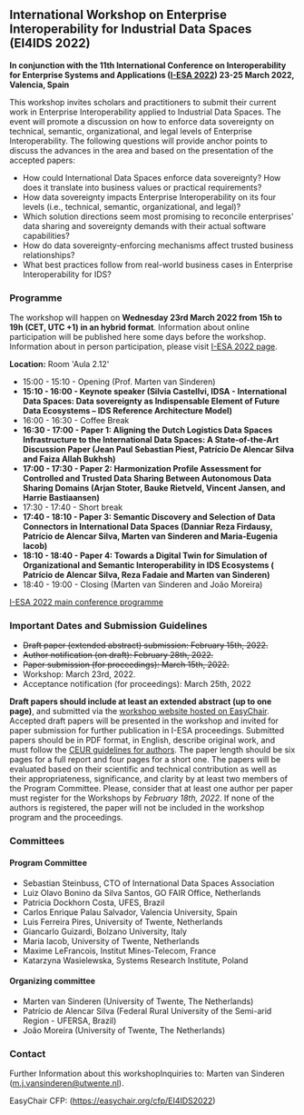 ## International Workshop on Enterprise Interoperability for Industrial Data Spaces (EI4IDS 2022)
**In conjunction with the 11th International Conference on Interoperability for Enterprise Systems and Applications ([I-ESA 2022](http://i-esa2022.webs.upv.es/index.htm)) 23-25 March 2022, Valencia, Spain**

This workshop invites scholars and practitioners to submit their current work in Enterprise Interoperability applied to Industrial Data Spaces. The event will promote a discussion on how to enforce data sovereignty on technical, semantic, organizational, and legal levels of Enterprise Interoperability. The following questions will provide anchor points to discuss the advances in the area and based on the presentation of the accepted papers:
-	How could International Data Spaces enforce data sovereignty? How does it translate into business values or practical requirements?
-	How data sovereignty impacts Enterprise Interoperability on its four levels (i.e., technical, semantic, organizational, and legal)?
-	Which solution directions seem most promising to reconcile enterprises' data sharing and sovereignty demands with their actual software capabilities?  
-	How do data sovereignty-enforcing mechanisms affect trusted business relationships?
-	What best practices follow from real-world business cases in Enterprise Interoperability for IDS? 


### Programme

The workshop will happen on **Wednesday 23rd March 2022 from 15h to 19h (CET, UTC +1) in an hybrid format**. Information about online participation will be published here some days before the workshop. Information about in person participation, please visit [I-ESA 2022 page](http://i-esa2022.webs.upv.es/index.htm).

**Location:** Room 'Aula 2.12'

- 15:00 - 15:10 - Opening (Prof. Marten van Sinderen)
- **15:10 - 16:00 - Keynote speaker (Silvia Castellvi, IDSA - International Data Spaces: Data sovereignty as Indispensable Element of Future Data Ecosystems – IDS Reference Architecture Model)**
- 16:00 - 16:30 - Coffee Break
- **16:30 - 17:00 - Paper 1: Aligning the Dutch Logistics Data Spaces Infrastructure to the International Data Spaces: A State-of-the-Art Discussion Paper (Jean Paul Sebastian Piest, Patrício De Alencar Silva and Faiza Allah Bukhsh)**
- **17:00 - 17:30 - Paper 2: Harmonization Profile Assessment for Controlled and Trusted Data Sharing Between Autonomous Data Sharing Domains (Arjan Stoter, Bauke Rietveld, Vincent Jansen, and Harrie Bastiaansen)**
- 17:30 - 17:40 - Short break
- **17:40 - 18:10 - Paper 3: Semantic Discovery and Selection of Data Connectors in International Data Spaces (Danniar Reza Firdausy, Patrício de Alencar Silva, Marten van Sinderen and Maria-Eugenia Iacob)**
- **18:10 - 18:40 - Paper 4: Towards a Digital Twin for Simulation of Organizational and Semantic Interoperability in IDS Ecosystems ( Patrício de Alencar Silva, Reza Fadaie and Marten van Sinderen)**
- 18:40 - 19:00 - Closing (Marten van Sinderen and João Moreira)


[I-ESA 2022 main conference programme](http://i-esa2022.webs.upv.es/programmes.htm)



### Important Dates and Submission Guidelines
- ~~Draft paper (extended abstract) submission: February 15th, 2022.~~
- ~~Author notification (on draft): February 28th, 2022.~~
- ~~Paper submission (for proceedings): March 15th, 2022.~~
- Workshop: March 23rd, 2022.
- Acceptance notification (for proceedings): March 25th, 2022


**Draft papers should include at least an extended abstract (up to one page)**, and submitted via the [workshop website hosted on EasyChair](https://easychair.org/conferences/?conf=ei4ids2022). Accepted draft papers will be presented in the workshop and invited for paper submission for further publication in I-ESA proceedings. Submitted papers should be in PDF format, in English, describe original work, and must follow the [CEUR guidelines for authors](http://ceur-ws.org/HOWTOSUBMIT.html). The paper length should be six pages for a full report and four pages for a short one. The papers will be evaluated based on their scientific and technical contribution as well as their appropriateness, significance, and clarity by at least two members of the Program Committee. Please, consider that at least one author per paper must register for the Workshops by *February 18th, 2022*. If none of the authors is registered, the paper will not be included in the workshop program and the proceedings. 

### Committees

#### Program Committee
- Sebastian Steinbuss, CTO of International Data Spaces Association
- Luiz Olavo Bonino da Silva Santos, GO FAIR Office, Netherlands
- Patricia Dockhorn Costa, UFES, Brazil
- Carlos Enrique Palau Salvador, Valencia University, Spain
- Luis Ferreira Pires, University of Twente, Netherlands
- Giancarlo Guizardi, Bolzano University, Italy
- Maria Iacob, University of Twente, Netherlands
- Maxime LeFrancois, Institut Mines-Telecom, France
- Katarzyna Wasielewska, Systems Research Institute, Poland


#### Organizing committee
- Marten van Sinderen (University of Twente, The Netherlands)
- Patrício de Alencar Silva (Federal Rural University of the Semi-arid Region - UFERSA, Brazil)
- João Moreira (University of Twente, The Netherlands)

### Contact
Further Information about this workshopInquiries to: Marten van Sinderen (m.j.vansinderen@utwente.nl).

EasyChair CFP: (https://easychair.org/cfp/EI4IDS2022)
